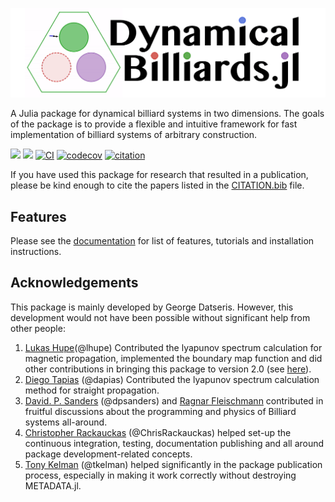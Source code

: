 ![DynamicalBilliards v3.0 Logo: The Julia billiard](https://github.com/JuliaDynamics/JuliaDynamics/blob/master/videos/billiards/DynamicalBilliards_logo_animated.gif?raw=true)

A Julia package for dynamical billiard systems in two dimensions.
The goals of the package is to provide a flexible and intuitive framework for fast implementation of billiard systems of arbitrary construction.

[![](https://img.shields.io/badge/docs-latest-blue.svg)](https://JuliaDynamics.github.io/DynamicalBilliards.jl/dev)
[![](https://img.shields.io/badge/docs-stable-blue.svg)](https://JuliaDynamics.github.io/DynamicalBilliards.jl/stable)
[![CI](https://github.com/JuliaDynamics/DynamicalBilliards.jl/workflows/CI/badge.svg)](https://github.com/JuliaDynamics/DynamicalBilliards.jl/actions?query=workflow%3ACI)
[![codecov](https://codecov.io/gh/JuliaDynamics/DynamicalBilliards.jl/branch/main/graph/badge.svg)](https://codecov.io/gh/JuliaDynamics/DynamicalBilliards.jl)
[![citation](http://joss.theoj.org/papers/753469f6b18c9c38127a7727d13c87cd/status.svg)](http://joss.theoj.org/papers/753469f6b18c9c38127a7727d13c87cd)

If you have used this package for research that resulted in a publication, please be kind enough to cite the papers listed in the [CITATION.bib](CITATION.bib) file.

## Features

Please see the [documentation](https://JuliaDynamics.github.io/DynamicalBilliards.jl/dev) for list of features, tutorials and installation instructions.

## Acknowledgements

This package is mainly developed by George Datseris. However, this development would not have been possible without significant help from other people:

1. [Lukas Hupe](https://github.com/lhupe)(@lhupe) Contributed the lyapunov spectrum calculation for magnetic propagation, implemented the boundary map function and did other contributions in bringing this package to version 2.0 (see [here](https://github.com/JuliaDynamics/DynamicalBilliards.jl/projects/1)).
1. [Diego Tapias](https://github.com/dapias) (@dapias) Contributed the lyapunov spectrum calculation method for straight propagation.
1. [David. P. Sanders](https://github.com/dpsanders) (@dpsanders) and [Ragnar Fleischmann](https://www.ds.mpg.de/person/20199/118124) contributed in fruitful discussions about the programming and physics of Billiard systems all-around.
2. [Christopher Rackauckas](https://github.com/ChrisRackauckas) (@ChrisRackauckas) helped set-up the continuous integration, testing, documentation publishing and all around package development-related concepts.
3. [Tony Kelman](https://github.com/tkelman) (@tkelman) helped significantly in the package publication process, especially in making it work correctly without destroying METADATA.jl.
